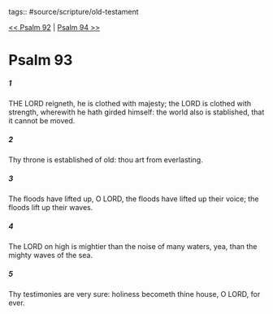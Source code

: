 tags:: #source/scripture/old-testament

[<< Psalm 92](/Old_Testament/19_Psalms/Psalm_92.md) | [Psalm 94 >>](/Old_Testament/19_Psalms/Psalm_94.md)

# Psalm 93

##### 1

THE LORD reigneth, he is clothed with majesty; the LORD is clothed with strength, wherewith he hath girded himself: the world also is stablished, that it cannot be moved.

##### 2

Thy throne is established of old: thou art from everlasting.

##### 3

The floods have lifted up, O LORD, the floods have lifted up their voice; the floods lift up their waves.

##### 4

The LORD on high is mightier than the noise of many waters, yea, than the mighty waves of the sea.

##### 5

Thy testimonies are very sure: holiness becometh thine house, O LORD, for ever.

